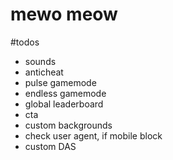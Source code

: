 # mewo meow

#todos

- sounds
- anticheat
- pulse gamemode
- endless gamemode
- global leaderboard
- cta
- custom backgrounds
- check user agent, if mobile block
- custom DAS
